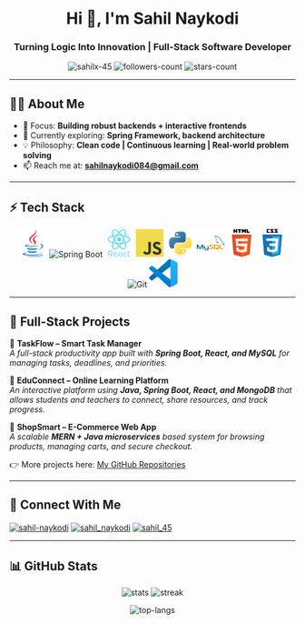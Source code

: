 <h1 align="center">Hi 👋, I'm Sahil Naykodi</h1>
<h3 align="center">Turning Logic Into Innovation | Full-Stack Software Developer</h3>

<p align="center">
  <img src="https://komarev.com/ghpvc/?username=sahilx-45&label=Profile%20views&color=0e75b6&style=flat" alt="sahilx-45" />
  <img src="https://img.shields.io/github/followers/sahilx-45?label=Followers&style=social" alt="followers-count" />
  <img src="https://img.shields.io/github/stars/sahilx-45?label=Stars" alt="stars-count" />
</p>

---

## 👨‍💻 About Me  

- 🎯 Focus: **Building robust backends + interactive frontends**  
- 🌱 Currently exploring: **Spring Framework, backend architecture**  
- 💡 Philosophy: **Clean code | Continuous learning | Real-world problem solving**  
- 📫 Reach me at: **sahilnaykodi084@gmail.com**  

---

## ⚡ Tech Stack  

<p align="center">
  <img src="https://raw.githubusercontent.com/devicons/devicon/master/icons/java/java-original.svg" alt="Java" width="50" height="50"/>
  <img src="https://www.vectorlogo.zone/logos/springio/springio-icon.svg" alt="Spring Boot" width="50" height="50"/>
  <img src="https://raw.githubusercontent.com/devicons/devicon/master/icons/react/react-original-wordmark.svg" alt="React" width="50" height="50"/>
  <img src="https://raw.githubusercontent.com/devicons/devicon/master/icons/javascript/javascript-original.svg" alt="JavaScript" width="50" height="50"/>
  <img src="https://raw.githubusercontent.com/devicons/devicon/master/icons/python/python-original.svg" alt="Python" width="50" height="50"/>
  <img src="https://raw.githubusercontent.com/devicons/devicon/master/icons/mysql/mysql-original-wordmark.svg" alt="MySQL" width="50" height="50"/>
  <img src="https://raw.githubusercontent.com/devicons/devicon/master/icons/html5/html5-original-wordmark.svg" alt="HTML" width="50" height="50"/>
  <img src="https://raw.githubusercontent.com/devicons/devicon/master/icons/css3/css3-original-wordmark.svg" alt="CSS" width="50" height="50"/>
  <img src="https://www.vectorlogo.zone/logos/git-scm/git-scm-icon.svg" alt="Git" width="50" height="50"/>
  <img src="https://raw.githubusercontent.com/devicons/devicon/master/icons/vscode/vscode-original.svg" alt="VS Code" width="50" height="50"/>
</p>

---

## 🚀 Full-Stack Projects  

🔹 **TaskFlow – Smart Task Manager**  
_A full-stack productivity app built with **Spring Boot, React, and MySQL** for managing tasks, deadlines, and priorities._  

🔹 **EduConnect – Online Learning Platform**  
_An interactive platform using **Java, Spring Boot, React, and MongoDB** that allows students and teachers to connect, share resources, and track progress._  

🔹 **ShopSmart – E-Commerce Web App**  
_A scalable **MERN + Java microservices** based system for browsing products, managing carts, and secure checkout._  

👉 More projects here: [My GitHub Repositories](https://github.com/sahilx-45?tab=repositories)  

---

## 🤝 Connect With Me  

<p align="left">
<a href="https://linkedin.com/in/sahil-naykodi" target="blank"><img align="center" src="https://raw.githubusercontent.com/rahuldkjain/github-profile-readme-generator/master/src/images/icons/Social/linked-in-alt.svg" alt="sahil-naykodi" height="40" width="40" /></a>
<a href="https://instagram.com/sahil_naykodi" target="blank"><img align="center" src="https://raw.githubusercontent.com/rahuldkjain/github-profile-readme-generator/master/src/images/icons/Social/instagram.svg" alt="sahil_naykodi" height="40" width="40" /></a>
<a href="https://www.leetcode.com/sahil_45" target="blank"><img align="center" src="https://raw.githubusercontent.com/rahuldkjain/github-profile-readme-generator/master/src/images/icons/Social/leet-code.svg" alt="sahil_45" height="40" width="40" /></a>
</p>

---

## 📊 GitHub Stats  

<p align="center">
  <img src="https://github-readme-stats.vercel.app/api?username=sahilx-45&show_icons=true&theme=radical" alt="stats"/>
  <img src="https://github-readme-streak-stats.herokuapp.com/?user=sahilx-45&theme=radical" alt="streak"/>
</p>

<p align="center">
  <img src="https://github-readme-stats.vercel.app/api/top-langs?username=sahilx-45&show_icons=true&locale=en&layout=compact&theme=radical" alt="top-langs"/>
</p>
